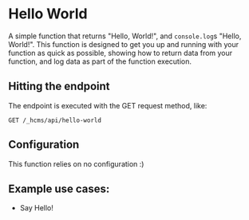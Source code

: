 # Hello World

A simple function that returns "Hello, World!", and `console.log`s "Hello, World!". This function is designed to get you up and running with your function as quick as possible, showing how to return data from your function, and log data as part of the function execution.

## Hitting the endpoint

The endpoint is executed with the GET request method, like:

```
GET /_hcms/api/hello-world
```

## Configuration

This function relies on no configuration :)

## Example use cases:

- Say Hello!

